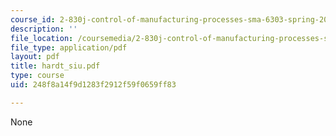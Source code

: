 ```yaml
---
course_id: 2-830j-control-of-manufacturing-processes-sma-6303-spring-2008
description: ''
file_location: /coursemedia/2-830j-control-of-manufacturing-processes-sma-6303-spring-2008/248f8a14f9d1283f2912f59f0659ff83_hardt_siu.pdf
file_type: application/pdf
layout: pdf
title: hardt_siu.pdf
type: course
uid: 248f8a14f9d1283f2912f59f0659ff83

---
```

None